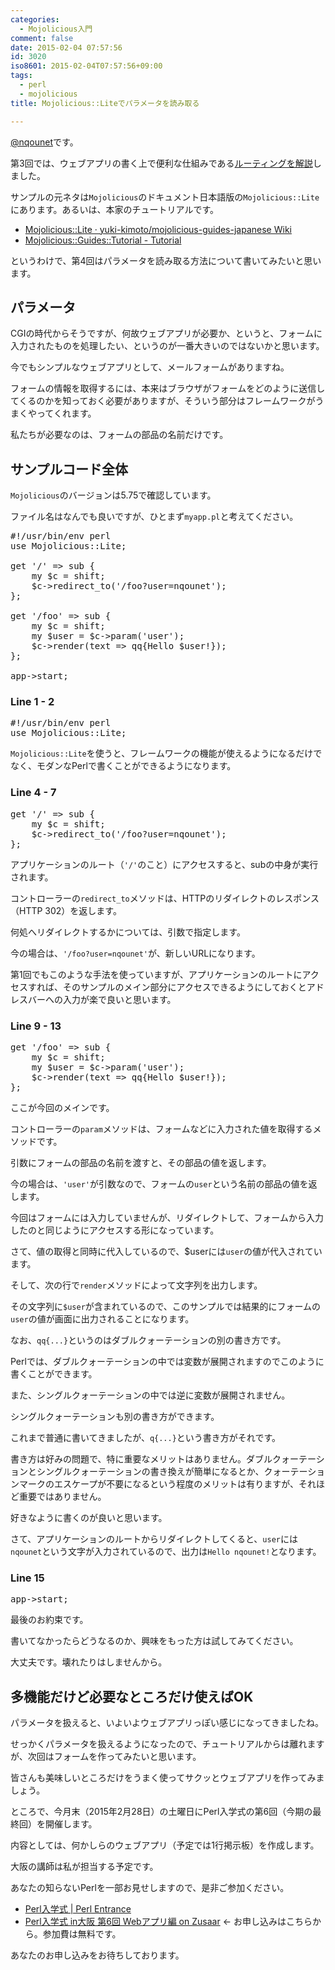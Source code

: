 ```yaml
---
categories:
  - Mojolicious入門
comment: false
date: 2015-02-04 07:57:56
id: 3020
iso8601: 2015-02-04T07:57:56+09:00
tags:
  - perl
  - mojolicious
title: Mojolicious::Liteでパラメータを読み取る

---
```


<p><a href="https://twitter.com/nqounet">@nqounet</a>です。</p>

<p>第3回では、ウェブアプリの書く上で便利な仕組みである<a href="http://www.nishimiyahara.net/2015/02/03/073828" title="Mojolicious::Liteでルーティングしてみる">ルーティングを解説</a>しました。</p>

<p>サンプルの元ネタは<code>Mojolicious</code>のドキュメント日本語版の<code>Mojolicious::Lite</code>にあります。あるいは、本家のチュートリアルです。</p>

<ul>
<li><a href="https://github.com/yuki-kimoto/mojolicious-guides-japanese/wiki/Mojolicious%3A%3ALite">Mojolicious::Lite · yuki-kimoto/mojolicious-guides-japanese Wiki</a></li>
<li><a href="http://mojolicio.us/perldoc/Mojolicious/Guides/Tutorial">Mojolicious::Guides::Tutorial - Tutorial</a></li>
</ul>

<p>というわけで、第4回はパラメータを読み取る方法について書いてみたいと思います。</p>



<h2>パラメータ</h2>

<p>CGIの時代からそうですが、何故ウェブアプリが必要か、というと、フォームに入力されたものを処理したい、というのが一番大きいのではないかと思います。</p>

<p>今でもシンプルなウェブアプリとして、メールフォームがありますね。</p>

<p>フォームの情報を取得するには、本来はブラウザがフォームをどのように送信してくるのかを知っておく必要がありますが、そういう部分はフレームワークがうまくやってくれます。</p>

<p>私たちが必要なのは、フォームの部品の名前だけです。</p>

<h2>サンプルコード全体</h2>

<p><code>Mojolicious</code>のバージョンは5.75で確認しています。</p>

<p>ファイル名はなんでも良いですが、ひとまず<code>myapp.pl</code>と考えてください。</p>

<pre class="lang:perl">
#!/usr/bin/env perl
use Mojolicious::Lite;

get '/' => sub {
    my $c = shift;
    $c->redirect_to('/foo?user=nqounet');
};

get '/foo' => sub {
    my $c = shift;
    my $user = $c->param('user');
    $c->render(text => qq{Hello $user!});
};

app->start;
</pre>

<h3>Line 1 - 2</h3>

<pre class="lang:perl">
#!/usr/bin/env perl
use Mojolicious::Lite;
</pre>

<p><code>Mojolicious::Lite</code>を使うと、フレームワークの機能が使えるようになるだけでなく、モダンなPerlで書くことができるようになります。</p>

<h3>Line 4 - 7</h3>

<pre class="lang:perl">
get '/' => sub {
    my $c = shift;
    $c->redirect_to('/foo?user=nqounet');
};
</pre>

<p>アプリケーションのルート（<code>'/'</code>のこと）にアクセスすると、subの中身が実行されます。</p>

<p>コントローラーの<code>redirect_to</code>メソッドは、HTTPのリダイレクトのレスポンス（HTTP 302）を返します。</p>

<p>何処へリダイレクトするかについては、引数で指定します。</p>

<p>今の場合は、<code>'/foo?user=nqounet'</code>が、新しいURLになります。</p>

<p>第1回でもこのような手法を使っていますが、アプリケーションのルートにアクセスすれば、そのサンプルのメイン部分にアクセスできるようにしておくとアドレスバーへの入力が楽で良いと思います。</p>

<h3>Line 9 - 13</h3>

<pre class="lang:perl">
get '/foo' => sub {
    my $c = shift;
    my $user = $c->param('user');
    $c->render(text => qq{Hello $user!});
};
</pre>

<p>ここが今回のメインです。</p>

<p>コントローラーの<code>param</code>メソッドは、フォームなどに入力された値を取得するメソッドです。</p>

<p>引数にフォームの部品の名前を渡すと、その部品の値を返します。</p>

<p>今の場合は、<code>'user'</code>が引数なので、フォームの<code>user</code>という名前の部品の値を返します。</p>

<p>今回はフォームには入力していませんが、リダイレクトして、フォームから入力したのと同じようにアクセスする形になっています。</p>

<p>さて、値の取得と同時に代入しているので、$userには<code>user</code>の値が代入されています。</p>

<p>そして、次の行で<code>render</code>メソッドによって文字列を出力します。</p>

<p>その文字列に<code>$user</code>が含まれているので、このサンプルでは結果的にフォームの<code>user</code>の値が画面に出力されることになります。</p>

<p>なお、<code>qq{...}</code>というのはダブルクォーテーションの別の書き方です。</p>

<p>Perlでは、ダブルクォーテーションの中では変数が展開されますのでこのように書くことができます。</p>

<p>また、シングルクォーテーションの中では逆に変数が展開されません。</p>

<p>シングルクォーテーションも別の書き方ができます。</p>

<p>これまで普通に書いてきましたが、<code>q{...}</code>という書き方がそれです。</p>

<p>書き方は好みの問題で、特に重要なメリットはありません。ダブルクォーテーションとシングルクォーテーションの書き換えが簡単になるとか、クォーテーションマークのエスケープが不要になるという程度のメリットは有りますが、それほど重要ではありません。</p>

<p>好きなように書くのが良いと思います。</p>

<p>さて、アプリケーションのルートからリダイレクトしてくると、<code>user</code>には<code>nqounet</code>という文字が入力されているので、出力は<code>Hello nqounet!</code>となります。</p>

<h3>Line 15</h3>

<pre class="lang:perl">
app->start;
</pre>

<p>最後のお約束です。</p>

<p>書いてなかったらどうなるのか、興味をもった方は試してみてください。</p>

<p>大丈夫です。壊れたりはしませんから。</p>

<h2>多機能だけど必要なところだけ使えばOK</h2>

<p>パラメータを扱えると、いよいよウェブアプリっぽい感じになってきましたね。</p>

<p>せっかくパラメータを扱えるようになったので、チュートリアルからは離れますが、次回はフォームを作ってみたいと思います。</p>

<p>皆さんも美味しいところだけをうまく使ってサクッとウェブアプリを作ってみましょう。</p>

<p>ところで、今月末（2015年2月28日）の土曜日にPerl入学式の第6回（今期の最終回）を開催します。</p>

<p>内容としては、何かしらのウェブアプリ（予定では1行掲示板）を作成します。</p>

<p>大阪の講師は私が担当する予定です。</p>

<p>あなたの知らないPerlを一部お見せしますので、是非ご参加ください。</p>

<ul>
<li><a href="http://www.perl-entrance.org/">Perl入学式 | Perl Entrance</a></li>
<li><a href="http://www.zusaar.com/event/12837005">Perl入学式 in大阪 第6回 Webアプリ編 on Zusaar</a> ← お申し込みはこちらから。参加費は無料です。</li>
</ul>

<p>あなたのお申し込みをお待ちしております。</p>
    	